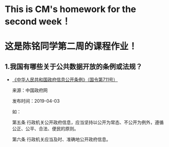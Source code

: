 # This is CM's homework for the second week！
# 这是陈铭同学第二周的课程作业！
## 1.我国有哪些关于公共数据开放的条例或法规？
- [《中华人民共和国政府信息公开条例》（国令第711号）](http://www.gov.cn/zhengce/content/2019-04/15/content_5382991.htm)

  来源：中国政府网
  
  发布时间：2019-04-03
  
  如：
  
  第五条 行政机关公开政府信息，应当坚持以公开为常态、不公开为例外，遵循公正、公平、合法、便民的原则。
  
  第六条 行政机关应当及时、准确地公开政府信息。

  
   
